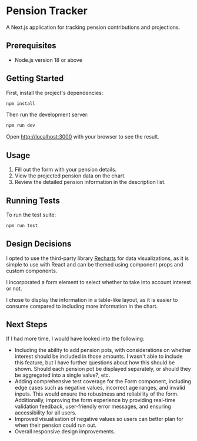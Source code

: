 # Pension Tracker

A Next.js application for tracking pension contributions and projections.


## Prerequisites

- Node.js version 18 or above

## Getting Started

First, install the project's dependencies:

```bash
npm install
```

Then run the development server:

```bash
npm run dev
```

Open [http://localhost:3000](http://localhost:3000) with your browser to see the result.

## Usage
1. Fill out the form with your pension details.
2. View the projected pension data on the chart.
3. Review the detailed pension information in the description list.

## Running Tests

To run the test suite:

```bash
npm run test
```

## Design Decisions

I opted to use the third-party library [Recharts](https://recharts.org/en-US/) for data visualizations, as it is simple to use with React and can be themed using component props and custom components.

I incorporated a form element to select whether to take into account interest or not.

I chose to display the information in a table-like layout, as it is easier to consume compared to including more information in the chart.

## Next Steps

If I had more time, I would have looked into the following:

- Including the ability to add pension pots, with considerations on whether interest should be included in those amounts. I wasn't able to include this feature, but I have further questions about how this should be shown. Should each pension pot be displayed separately, or should they be aggregated into a single value?, etc.
- Adding comprehensive test coverage for the Form component, including edge cases such as negative values, incorrect age ranges, and invalid inputs. This would ensure the robustness and reliability of the form. Additionally, improving the form experience by providing real-time validation feedback, user-friendly error messages, and ensuring accessibility for all users.
- Improved visualisation of negative values so users can better plan for when their pension could run out.
- Overall responsive design improvements.
